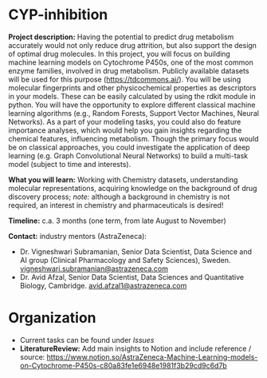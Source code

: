 # CYP-inhibition

**Project description:** 
Having the potential to predict drug metabolism accurately would not only
reduce drug attrition, but also support the design of optimal drug molecules. In this project, you will
focus on building machine learning models on Cytochrome P450s, one of the most common enzyme
families, involved in drug metabolism. Publicly available datasets will be used for this purpose
(https://tdcommons.ai/). You will be using molecular fingerprints and other physicochemical
properties as descriptors in your models. These can be easily calculated by using the rdkit module in
python. You will have the opportunity to explore different classical machine learning algorithms (e.g.,
Random Forests, Support Vector Machines, Neural Networks). As a part of your modeling tasks, you
could also do feature importance analyses, which would help you gain insights regarding the chemical
features, influencing metabolism. Though the primary focus would be on classical approaches, you
could investigate the application of deep learning (e.g. Graph Convolutional Neural Networks) to
build a multi-task model (subject to time and interests).

**What you will learn:** 
Working with Chemistry datasets, understanding molecular representations,
acquiring knowledge on the background of drug discovery process; *note:* although a background in
chemistry is not required, an interest in chemistry and pharmaceuticals is desired!

**Timeline:** 
c.a. 3 months (one term, from late August to November)

**Contact:** 
industry mentors (AstraZeneca): 
* Dr. Vigneshwari Subramanian, Senior Data Scientist, Data Science and AI group (Clinical
Pharmacology and Safety Sciences), Sweden. vigneshwari.subramanian@astrazeneca.com
* Dr. Avid Afzal, Senior Data Scientist, Data Sciences and Quantitative Biology, Cambridge.
avid.afzal1@astrazeneca.com


# Organization

* Current tasks can be found under *Issues*
* **LiteratureReview:** Add main insights to Notion and include reference / source: https://www.notion.so/AstraZeneca-Machine-Learning-models-on-Cytochrome-P450s-c80a83fe1e6948e1981f3b29cd9c6d7b
